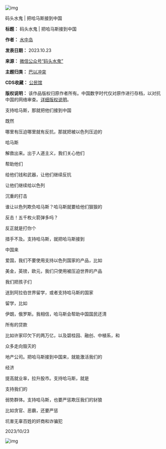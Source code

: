 ![img](https://chinadigitaltimes.net/chinese/files/2023/10/post-701375-65369443dd36c.)


码头水鬼 | 把哈马斯接到中国




**标题：** 码头水鬼 | 把哈马斯接到中国  

**作者：** [水中岛](https://chinadigitaltimes.net/space/码头水鬼)  

**发表日期：** 2023.10.23  

**来源：** [微信公众号“码头水鬼”](https://web.archive.org/web/https://mp.weixin.qq.com/s/UGomyeKGmRZ1BOsVzVdGzQ)  

**主题归类：** [巴以冲突](https://chinadigitaltimes.net/space/巴以冲突)  

**CDS收藏：** [公民馆](https://chinadigitaltimes.net/space/%E5%85%AC%E6%B0%91%E9%A6%86)  

**版权说明：** 该作品版权归原作者所有。中国数字时代仅对原作进行存档，以对抗中国的网络审查。[详细版权说明](https://chinadigitaltimes.net/chinese/copyright)。


支持哈马斯，那就把他们接到中国


既然


哪里有压迫哪里就有反抗，那就把被以色列压迫的


哈马斯


解救出来。出于人道主义，我们关心他们


帮助他们


给他们钱和武器，让他们继续反抗


让他们继续给以色列


沉重的打击


谁让以色列欺负哈马斯？哈马斯就要给他们狠狠的


反击！五千枚火箭弹多吗？


反正就是打你个


措手不及。支持哈马斯，就把哈马斯接到


中国来


爱国，我们不要使用支持以色列国家的产品，比如


美金，英镑，欧元，我们只使用被压迫世界的产品


我们把孩子们


送到阿拉伯世界留学，或者支持哈马斯的国家


留学，比如


伊朗，俄罗斯。我相信，哈马斯会帮助中国国民还清


所有的贷款


比如许家印欠下的两万亿，以及碧桂园、融创、中植系，和


众多走向毁灭的


地产公司。把哈马斯接到中国来，就能激活我们的


经济


提高就业率，拉升股市。支持哈马斯，就是


支持我们的


弱势群体。支持哈马斯，也要严惩欺压我们的豺狼


比如贪官、恶霸，还要严惩


坑害无辜百姓的奸商和诈骗犯


2023/10/23


![img](https://chinadigitaltimes.net/chinese/files/2023/10/post-701375-6536944404e55.)

